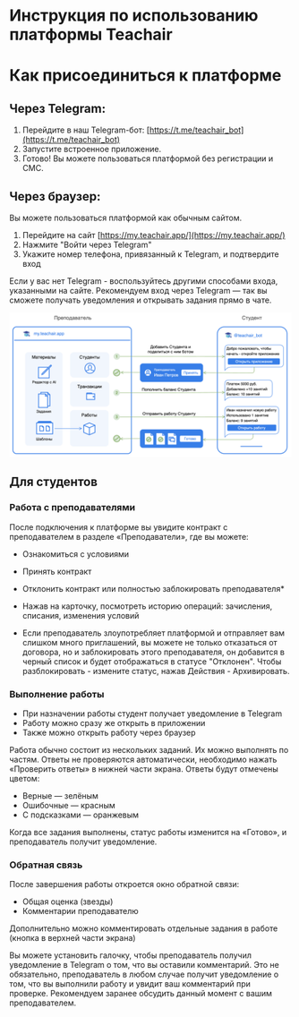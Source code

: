 # Инструкция по использованию платформы Teachair

# Как присоединиться к платформе

## Через Telegram:

1. Перейдите в наш Telegram-бот: [https://t.me/teachair_bot](https://t.me/teachair_bot)
2. Запустите встроенное приложение.
3. Готово! Вы можете пользоваться платформой без регистрации и СМС.

## Через браузер:

Вы можете пользоваться платформой как обычным сайтом.

1. Перейдите на сайт [https://my.teachair.app/](https://my.teachair.app/)
2. Нажмите "Войти через Telegram"
3. Укажите номер телефона, привязанный к Telegram, и подтвердите вход

Если у вас нет Telegram - воспользуйтесь другими способами входа, указанными на сайте. Рекомендуем вход через Telegram — так вы сможете получать уведомления и открывать задания прямо в чате.

![Схема взаимодействия](/assets/images/home/scheme.png)

## Для студентов

### Работа с преподавателями

После подключения к платформе вы увидите контракт с преподавателем в разделе «Преподаватели», где вы можете:

* Ознакомиться с условиями
* Принять контракт
* Отклонить контракт или полностью заблокировать преподавателя*
* Нажав на карточку, посмотреть историю операций: зачисления, списания, изменения условий

* Если преподаватель злоупотребляет платформой и отправляет вам слишком много приглашений, вы можете не только отказаться от договора, но и заблокировать этого преподавателя, он добавится в черный список и будет отображаться в статусе "Отклонен". Чтобы разблокировать - измените статус, нажав Действия - Архивировать.

### Выполнение работы

* При назначении работы студент получает уведомление в Telegram
* Работу можно сразу же открыть в приложении
* Также можно открыть работу через браузер

Работа обычно состоит из нескольких заданий. Их можно выполнять по частям. Ответы не проверяются автоматически, необходимо нажать «Проверить ответы» в нижней части экрана. Ответы будут отмечены цветом:

* Верные — зелёным
* Ошибочные — красным
* С подсказками — оранжевым

Когда все задания выполнены, статус работы изменится на «Готово», и преподаватель получит уведомление.

### Обратная связь

После завершения работы откроется окно обратной связи:

* Общая оценка (звезды)
* Комментарии преподавателю

Дополнительно можно комментировать отдельные задания в работе (кнопка в верхней части экрана)

Вы можете установить галочку, чтобы преподаватель получил уведомление в Telegram о том, что вы оставили комментарий. Это не обязательно, преподаватель в любом случае получит уведомление о том, что вы выполнили работу и увидит ваш комментарий при проверке. Рекомендуем заранее обсудить данный момент с вашим преподавателем.